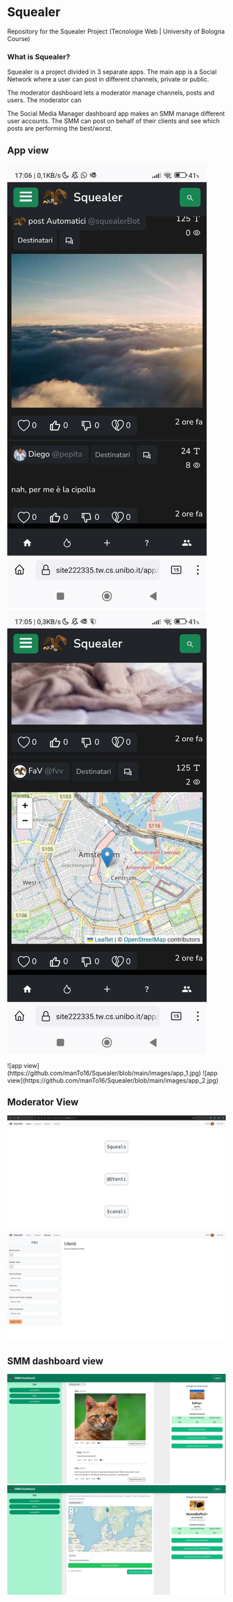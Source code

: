 # Squealer
Repository for the Squealer Project (Tecnologie Web | University of Bologna Course)

### What is Squealer?
Squealer is a project divided in 3 separate apps. The main app is a Social Network where a user can post in different channels, private or public.

The moderator dashboard lets a moderator manage channels, posts and users. The moderator can 

The Social Media Manager dashboard app makes an SMM manage different user accounts. The SMM can post on behalf of their clients and see which posts are performing the best/worst.


## App view

<p float="left">
  <img src="https://github.com/manTo16/Squealer/blob/main/images/app_1.jpg">
  <img src="https://github.com/manTo16/Squealer/blob/main/images/app_2.jpg">
</p>
![app view](https://github.com/manTo16/Squealer/blob/main/images/app_1.jpg)
![app view](https://github.com/manTo16/Squealer/blob/main/images/app_2.jpg)

## Moderator View
![mod view](https://github.com/manTo16/Squealer/blob/main/images/mod_1.png)
![mod view](https://github.com/manTo16/Squealer/blob/main/images/mod_2.png)

## SMM dashboard view
![smm view](https://github.com/manTo16/Squealer/blob/main/images/smm_1.png)
![smm view](https://github.com/manTo16/Squealer/blob/main/images/smm_2.png)